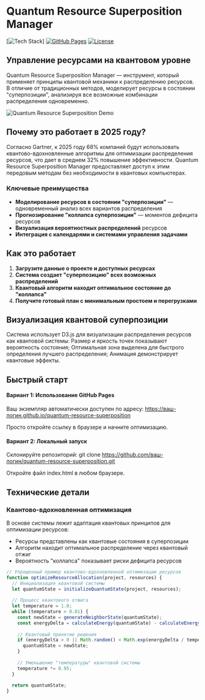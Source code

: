 # Quantum Resource Superposition Manager

[![Tech Stack](https://img.shields.io/badge/Tech-TypeScript%20%7C%20Quantum_Optimization%20%7C%20React-purple)]
[![GitHub Pages](https://img.shields.io/badge/GitHub_Pages-Deployed-brightgreen)](https://yourusername.github.io/quantum-resource-superposition)
[![License](https://img.shields.io/badge/License-MIT-blue.svg)](LICENSE)

## Управление ресурсами на квантовом уровне

Quantum Resource Superposition Manager — инструмент, который применяет принципы квантовой механики к распределению ресурсов. В отличие от традиционных методов, моделирует ресурсы в состоянии "суперпозиции", анализируя все возможные комбинации распределения одновременно.

![Quantum Resource Superposition Demo](https://i.imgur.com/resource-superposition-demo.png)

## Почему это работает в 2025 году?

Согласно Gartner, к 2025 году 68% компаний будут использовать квантово-вдохновленные алгоритмы для оптимизации распределения ресурсов, что дает в среднем 32% повышение эффективности. Quantum Resource Superposition Manager предоставляет доступ к этим передовым методам без необходимости в квантовых компьютерах.

### Ключевые преимущества

- **Моделирование ресурсов в состоянии "суперпозиции"** — одновременный анализ всех вариантов распределения
- **Прогнозирование "коллапса суперпозиции"** — моментов дефицита ресурсов
- **Визуализация вероятностных распределений** ресурсов
- **Интеграция с календарями и системами управления задачами**

## Как это работает

1. **Загрузите данные о проекте и доступных ресурсах**
2. **Система создает "суперпозицию" всех возможных распределений**
3. **Квантовый алгоритм находит оптимальное состояние до "коллапса"**
4. **Получите готовый план с минимальным простоем и перегрузками**

## Визуализация квантовой суперпозиции
Система использует D3.js для визуализации распределения ресурсов как квантовой системы:
Размер и яркость точек показывают вероятность состояния;
Оптимальная зона выделена для быстрого определения лучшего распределения;
Анимация демонстрирует квантовые эффекты.

## Быстрый старт
#### Вариант 1: Использование GitHub Pages

Ваш экземпляр автоматически доступен по адресу: https://ваш-логин.github.io/quantum-resource-superposition

Просто откройте ссылку в браузере и начните оптимизацию.

#### Вариант 2: Локальный запуск

Склонируйте репозиторий: git clone https://github.com/ваш-логин/quantum-resource-superposition.git

Откройте файл index.html в любом браузере.

## Технические детали

### Квантово-вдохновленная оптимизация

В основе системы лежит адаптация квантовых принципов для оптимизации ресурсов:
- Ресурсы представлены как квантовые состояния в суперпозиции
- Алгоритм находит оптимальное распределение через квантовый отжиг
- Вероятность "коллапса" показывает риски дефицита ресурсов

```javascript
// Упрощенный пример квантово-вдохновленной оптимизации ресурсов
function optimizeResourceAllocation(project, resources) {
  // Инициализация квантовой системы
  let quantumState = initializeQuantumState(project, resources);
  
  // Процесс квантового отжига
  let temperature = 1.0;
  while (temperature > 0.01) {
    const newState = generateNeighborState(quantumState);
    const energyDelta = calculateEnergy(quantumState) - calculateEnergy(newState);
    
    // Квантовый принятие решения
    if (energyDelta > 0 || Math.random() < Math.exp(energyDelta / temperature)) {
      quantumState = newState;
    }
    
    // Уменьшение "температуры" квантовой системы
    temperature *= 0.95;
  }
  
  return quantumState;
}
